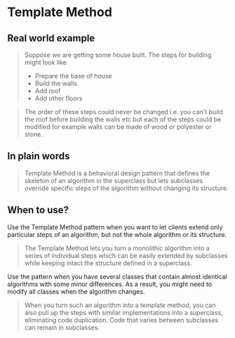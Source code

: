# Template Method

## Real world example

> Suppose we are getting some house built. The steps for building might look like
> - Prepare the base of house
> - Build the walls
> - Add roof
> - Add other floors

> The order of these steps could never be changed i.e. you can't build the roof before building the walls etc but each of the steps could be modified for example walls can be made of wood or polyester or stone.

## In plain words

> Template Method is a behavioral design pattern that defines the skeleton of an algorithm in the superclass but lets subclasses override specific steps of the algorithm without changing its structure.

## When to use?

Use the Template Method pattern when you want to let clients extend only particular steps of an algorithm, but not the whole algorithm or its structure.

> The Template Method lets you turn a monolithic algorithm into a series of individual steps which can be easily extended by subclasses while keeping intact the structure defined in a superclass.

Use the pattern when you have several classes that contain almost identical algorithms with some minor differences. As a result, you might need to modify all classes when the algorithm changes.

> When you turn such an algorithm into a template method, you can also pull up the steps with similar implementations into a superclass, eliminating code duplication. Code that varies between subclasses can remain in subclasses.